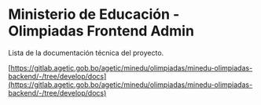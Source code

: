# Ministerio de Educación - Olimpiadas Frontend Admin

Lista de la documentación técnica del proyecto.

[https://gitlab.agetic.gob.bo/agetic/minedu/olimpiadas/minedu-olimpiadas-backend/-/tree/develop/docs](https://gitlab.agetic.gob.bo/agetic/minedu/olimpiadas/minedu-olimpiadas-backend/-/tree/develop/docs)